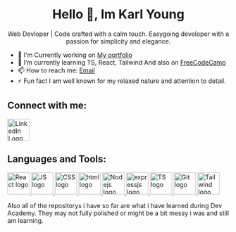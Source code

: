 <h1 align="center">Hello 👋, Im Karl Young</h1>

<p align="center" >Web Devloper | Code crafted with a calm touch. Easygoing developer with a passion for simplicity and elegance.</p>

- 🔭 I'm Currently working on [My portfolio](https://github.com/karl-young/karls-Port)
- 🌱 I’m currently learning TS, React, Tailwind And also on  [FreeCodeCamp](https://www.freecodecamp.org/karl-young)
- 📫 How to reach me: [Email](mailto:karlyoung112@gmail.com)
- ⚡ Fun fact I am well known for my relaxed nature and attention to detail.

## Connect with me:
<a href="https://www.linkedin.com/in/karl-young-4846602a4" target="_blank">
  <img src="https://github.com/karl-young/karl-young/assets/142771183/88f9ca38-a616-4580-8b74-104a21673702" alt="LinkedIn Logo" width="50" height="50">
</a>


## Languages and Tools:
<a href="https://react.dev/">
  <img src="https://github.com/karl-young/karl-young/assets/142771183/63254261-4fe6-4ce5-b289-047d60f9a65f" alt="React logo" width="50" height="50">
</a>
<a href="https://www.w3schools.com/js/default.asp">
  <img src="https://github.com/karl-young/karl-young/assets/142771183/5bcdefa6-bb55-4f93-837a-5d17f69a5e68" alt="JS logo" width="50" height="50">
</a>
<a href="https://www.w3schools.com/css/">
<img src='https://github.com/karl-young/karl-young/assets/142771183/77277b6a-c6d8-4c1a-830f-9c841f02d746' alt="CSS logo" width="50" height="50">
</a>
<a href="https://www.w3schools.com/html/default.asp">
  <img src="https://github.com/karl-young/karl-young/assets/142771183/62501f40-bc69-4700-9636-6296665c40b7" alt="html logo" width="50" height="50">
</a>
<a href="https://nodejs.org/en/about">
  <img src="https://github.com/karl-young/karl-young/assets/142771183/95a142ca-6bca-4663-af52-57d46bf99815" alt="Nodejs logo" width="50" height="50">
</a>
<a href="https://expressjs.com/">
  <img src="https://github.com/karl-young/karl-young/assets/142771183/2f2137b7-c392-4974-9d6f-9f69ca48b1c1" alt="expressjs logo" width="50" height="50">
</a>
<a href="https://www.typescriptlang.org/">
  <img src="https://github.com/karl-young/karl-young/assets/142771183/c348f9da-e6b6-4adb-8dc0-097c395a9271" alt="TS logo" width="50" height="50">
</a>
<a href="https://git-scm.com/">
  <img src="https://github.com/karl-young/karl-young/assets/142771183/1885740c-01cd-4d35-a555-2249306e92e9" alt="Git logo" width="50" height="50">
</a>
<a href="https://tailwindcss.com/">
  <img src="https://github.com/karl-young/karl-young/assets/142771183/121b77c3-1c82-4a38-86bd-ecea2a01bba4" alt="Tailwind logo" width="50" height="50">
</a>


Also all of the repositorys i have so far are what i have learned during Dev Academy. They may not fully polished or might be a bit messy i was and still am learning. 
